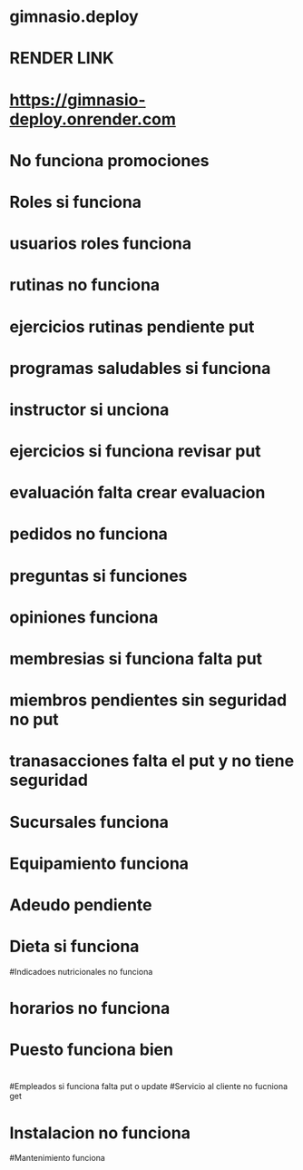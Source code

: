 # gimnasio.deploy

# RENDER LINK
# https://gimnasio-deploy.onrender.com

# No funciona promociones
# Roles si funciona
# usuarios roles funciona
# rutinas no funciona
# ejercicios rutinas pendiente put
# programas saludables si funciona
# instructor si unciona
# ejercicios si funciona revisar put
# evaluación falta crear evaluacion
# pedidos no funciona
# preguntas si funciones
# opiniones funciona
# membresias si funciona falta put
# miembros pendientes sin seguridad no put
# tranasacciones falta el put y no tiene seguridad
# Sucursales funciona
# Equipamiento funciona
# Adeudo pendiente
# Dieta si funciona
#Indicadoes nutricionales no funciona
# horarios no funciona
# Puesto funciona bien
# 
#Empleados si funciona falta put o update
#Servicio al cliente no fucniona get
# Instalacion no funciona
#Mantenimiento funciona
